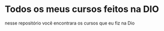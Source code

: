 # Todos os meus cursos feitos na DIO

nesse repositório você encontrara os cursos que eu fiz na Dio
